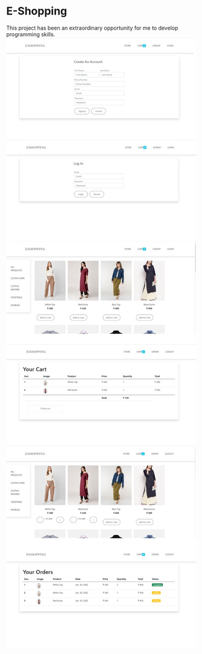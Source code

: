 # E-Shopping
This project has been an extraordinary opportunity for me to develop programming skills.
<img src="images/registration.jpg">
<img src="images/login.jpg">
<img src="images/homepage.jpg">
<img src="images/cart.jpg">
<img src="images/aftercart.jpg">
<img src="images/order.jpg">
